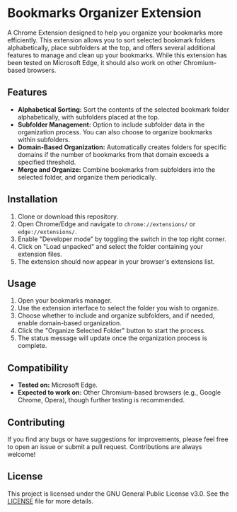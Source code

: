 # Bookmarks Organizer Extension

A Chrome Extension designed to help you organize your bookmarks more efficiently. This extension allows you to sort selected bookmark folders alphabetically, place subfolders at the top, and offers several additional features to manage and clean up your bookmarks. While this extension has been tested on Microsoft Edge, it should also work on other Chromium-based browsers.

## Features

- **Alphabetical Sorting:** Sort the contents of the selected bookmark folder alphabetically, with subfolders placed at the top.
- **Subfolder Management:** Option to include subfolder data in the organization process. You can also choose to organize bookmarks within subfolders.
- **Domain-Based Organization:** Automatically creates folders for specific domains if the number of bookmarks from that domain exceeds a specified threshold.
- **Merge and Organize:** Combine bookmarks from subfolders into the selected folder, and organize them periodically.

## Installation

1. Clone or download this repository.
2. Open Chrome/Edge and navigate to `chrome://extensions/` or `edge://extensions/`.
3. Enable "Developer mode" by toggling the switch in the top right corner.
4. Click on "Load unpacked" and select the folder containing your extension files.
5. The extension should now appear in your browser's extensions list.

## Usage

1. Open your bookmarks manager.
2. Use the extension interface to select the folder you wish to organize.
3. Choose whether to include and organize subfolders, and if needed, enable domain-based organization.
4. Click the "Organize Selected Folder" button to start the process.
5. The status message will update once the organization process is complete.

## Compatibility

- **Tested on:** Microsoft Edge.
- **Expected to work on:** Other Chromium-based browsers (e.g., Google Chrome, Opera), though further testing is recommended.

## Contributing

If you find any bugs or have suggestions for improvements, please feel free to open an issue or submit a pull request. Contributions are always welcome!

## License

This project is licensed under the GNU General Public License v3.0. See the [LICENSE](LICENSE) file for more details.
